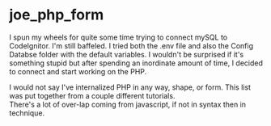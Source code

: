 # joe_php_form

I spun my wheels for quite some time trying to connect mySQL to CodeIgnitor.  I'm still baffeled.  I tried both 
the .env file and also the Config Databse folder with the default variables.  I wouldn't be surprised if it's something stupid
but after spending an inordinate amount of time, I decided to connect and start working on the PHP.

I would not say I've internalized PHP in any way, shape, or form.  This list was put together from a couple different tutorials.  
There's a lot of over-lap coming from javascript, if not in syntax then in technique.  

